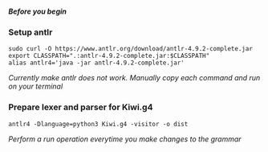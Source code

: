 ##### Before you begin

### Setup antlr

```
sudo curl -O https://www.antlr.org/download/antlr-4.9.2-complete.jar
export CLASSPATH=".:antlr-4.9.2-complete.jar:$CLASSPATH"
alias antlr4='java -jar antlr-4.9.2-complete.jar'
```

*Currently make antlr does not work. Manually copy each command and run on your terminal*

### Prepare lexer and parser for Kiwi.g4

```
antlr4 -Dlanguage=python3 Kiwi.g4 -visitor -o dist
```

*Perform a run operation everytime you make changes to the grammar*

